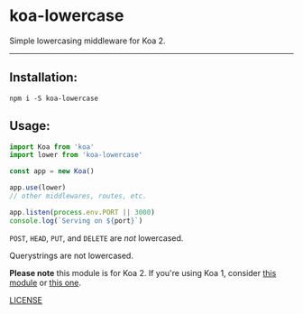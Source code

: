 # koa-lowercase

Simple lowercasing middleware for Koa 2.

--------

## Installation:

`npm i -S koa-lowercase`

## Usage:

```javascript
import Koa from 'koa'
import lower from 'koa-lowercase'

const app = new Koa()

app.use(lower)
// other middlewares, routes, etc.

app.listen(process.env.PORT || 3000)
console.log(`Serving on ${port}`)
```

`POST`, `HEAD`, `PUT`, and `DELETE` are _not_ lowercased.

Querystrings are not lowercased.

__Please note__ this module is for Koa 2. If you're using Koa 1, consider
[this module](https://www.npmjs.com/koa-lowercase-url) or
[this one](https://npmjs.com/koa-lowercase-path).

[LICENSE](./LICENSE.md)

